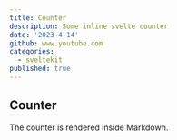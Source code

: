 ```yaml
---
title: Counter
description: Some inline svelte counter
date: '2023-4-14'
github: www.youtube.com
categories:
  - sveltekit
published: true
---
```

<script>
  import Counter from '../counter.svelte'
</script>

## Counter

The counter is rendered inside Markdown.

<Counter />
